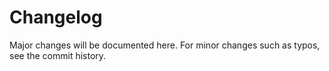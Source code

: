 # Changelog
Major changes will be documented here. For minor changes such as typos, see the commit history.
